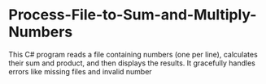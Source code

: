 # Process-File-to-Sum-and-Multiply-Numbers
This C# program reads a file containing numbers (one per line), calculates their sum and product, and then displays the results. It gracefully handles errors like missing files and invalid number 
